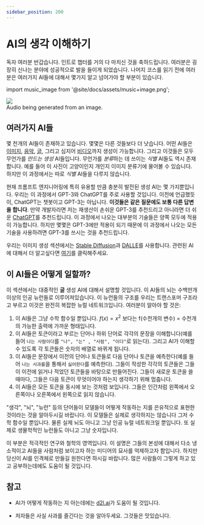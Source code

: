 ```yaml
---
sidebar_position: 200
---
```

#   AI의 생각 이해하기

독자 여러분 반갑습니다. 인트로 챕터를 거의 다 마치신 것을 축하드립니다. 여러분은 굉장히 신나는 분야에 성공적으로 발을 들이게 되었습니다. 나머지 코스를 읽기 전에 여러분은 여러가지 AI들에 대해서 몇가지 알고 넘어가야 할 부분이 있습니다.

import music_image from '@site/docs/assets/music+image.png';

<div style={{textAlign: 'center'}}>
  <img src={music_image} style={{width: "850px"}} />
</div>

<div style={{textAlign: 'center'}}>
  Audio being generated from an image.
</div>

## 여러가지 AI들

몇 천개의 AI들이 존재하고 있습니다. 몇몇은 다른 것들보다 더 낫습니다. 어떤 AI들은 [이미지](https://openai.com/product/dall-e-2), [음악](https://google-research.github.io/seanet/musiclm/examples/), [글](https://platform.openai.com/playground), 그리고 심지어 [비디오](https://makeavideo.studio/)까지 생성이 가능합니다. 그리고 이것들은 모두 무언가를 *만드는* *생성* AI들입니다. 무언가를 *분류*하는 데 쓰이는 *식별* AI들도 역시 존재합니다. 예를 들어 이 사진이 고양이인지 개인지 이미지 분류기에 물어볼 수 있습니다. 하지만 이 과정에서는 따로 *식별* AI들을 다루지 않습니다.  

현재 프롬프트 엔지니어링에 특히 유용할 만큼 충분히 발전된 생성 AI는 몇 가지뿐입니다. 우리는 이 과정에서 GPT-3와 ChatGPT를 주로 사용할 것입니다. 이전에 언급했듯이, ChatGPT는 챗봇이고 GPT-3는 아닙니다. **이것들은 같은 질문에도 보통 다른 답변을 합니다**. 만약 개발자라면 저는 재생산이 손쉬운 GPT-3를 추천드리고 아니라면 더 쉬운 [ChatGPT](https://learnprompting.org/docs/category/%EF%B8%8F-image-prompting)를 추천드립니다. 이 과정에서 나오는 대부분의 기술들은 양쪽 모두에 적용이 가능합니다. 하지만 몇몇은 GPT-3에만 적용이 되기 때문에 이 과정에서 나오는 모든 기술을 사용하려면 GPT-3를 쓰시는 것을 추천드립니다.  

우리는 이미지 생성 섹션에서는 [Stable Diffusion](https://beta.dreamstudio.ai/home)과 [DALLE](https://openai.com/product/dall-e-2)를 사용합니다. 관련된 AI에 대해서 더 알고싶다면 [여기](https://learnprompting.org/docs/products#chatbots)를 클릭해주세요.

## 이 AI들은 어떻게 일할까?

이 섹션에서는 대중적인 **글** 생성 AI에 대해서 설명할 것입니다. 이 AI들의 뇌는 수백만개 이상의 인공 뉴런들로 이루어져있습니다. 이 뉴런들의 구조를 우리는 트랜스포머 구조라고 부르고 이것은 완전히 복잡한 뉴럴 네트워크입니다. 여러분이 알아야 할 것은:

1. 이 AI들은 그냥 수학 함수일 뿐입니다. $f(x) = x^2$ 보다는 f(수천개의 변수) = 수천개의 가능한 출력에 가까운 형태입니다. 
2. 이 AI들은 토큰이라고 부르는 단어나 하위 단어로 각각의 문장을 이해합니다(예를 들어 `나는 사람이다`를 `"나", "는" , "사람", "이다"`로 읽는다). 그리고 AI가 이해할 수 있도록 각 토큰들은 숫자의 배열로 바뀌게 됩니다.
3. 이 AI들은 문장에서 이전의 단어나 토큰들로 다음 단어나 토큰을 예측한다(예를 들어 `나는 사과를`을 통해서 `싫어한다`를 예측한다). 그들이 작성한 각각의 토큰들은 그들이 이전에 읽거나 적었던 토큰들을 바탕으로 만들어진다. 그들이 새로운 토큰을 쓸 때마다, 그들은 다음 토큰이 무엇이어야 하는지 생각하기 위해 멈춥니다.
4. 이 AI들은 모든 토큰을 동시에 보는 것처럼 보입니다. 그들은 인간처럼 왼쪽에서 오른쪽이나 오른쪽에서 왼쪽으로 읽지 않습니다.

"생각", "뇌", "뉴런" 등의 단어들이 모델들이 어떻게 작동하는 지를 은유적으로 표현한 것이라는 것을 알아두시길 바랍니다. 이 모델들은 실제로 생각하지는 않습니다 그저 수학 함수일 뿐입니다. 물론 실제 뇌도 아니고 그냥 인공 뉴럴 네트워크일 뿐입니다. 또 실제로 생물학적인 뉴런들도 아니고 그냥 숫자입니다.

이 부분은 적극적인 연구와 철학의 영역입니다. 이 설명은 그들의 본성에 대해서 다소 냉소적이고 AI들을 사람처럼 보이고자 하는 미디어의 묘사를 억제하고자 함입니다. 하지만 당신이 AI를 인격체로 만들길 원한다면 하시길 바랍니다. 많은 사람들이 그렇게 하고 있고 공부하는데에도 도움이 될 것입니다. 

## 참고

- AI가 어떻게 작동하는 지 아는데에는 [d2l.ai](https://www.d2l.ai)가 도움이 될 것입니다.

- 저자들은 사실 사과를 즐긴다는 것을 알아두세요. 그것들은 맛있습니다.
